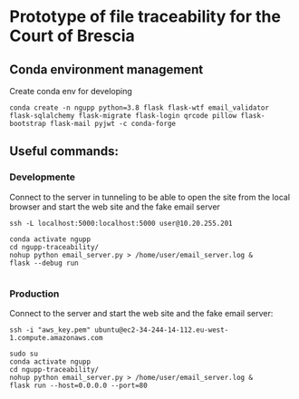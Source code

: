 # Prototype of file traceability for the Court of Brescia

## Conda environment management


Create conda env for developing
```console
conda create -n ngupp python=3.8 flask flask-wtf email_validator flask-sqlalchemy flask-migrate flask-login qrcode pillow flask-bootstrap flask-mail pyjwt -c conda-forge
```


## Useful commands:

### Developmente

Connect to the server in tunneling to be able to open the site from the local browser and start the web site and the fake email server
```console
ssh -L localhost:5000:localhost:5000 user@10.20.255.201

conda activate ngupp
cd ngupp-traceability/
nohup python email_server.py > /home/user/email_server.log &
flask --debug run


```

### Production
Connect to the server and start the web site and the fake email server:
```console
ssh -i "aws_key.pem" ubuntu@ec2-34-244-14-112.eu-west-1.compute.amazonaws.com

sudo su
conda activate ngupp
cd ngupp-traceability/
nohup python email_server.py > /home/user/email_server.log &
flask run --host=0.0.0.0 --port=80
```


